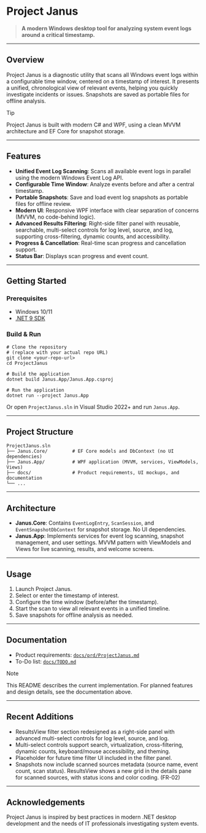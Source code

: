 # Project Janus

> **A modern Windows desktop tool for analyzing system event logs around a critical timestamp.**

---

## Overview

Project Janus is a diagnostic utility that scans all Windows event logs within a configurable time window, centered on a timestamp of interest. It presents a unified, chronological view of relevant events, helping you quickly investigate incidents or issues. Snapshots are saved as portable files for offline analysis.

> [!TIP]
> Project Janus is built with modern C# and WPF, using a clean MVVM architecture and EF Core for snapshot storage.

---

## Features

- **Unified Event Log Scanning**: Scans all available event logs in parallel using the modern Windows Event Log API.
- **Configurable Time Window**: Analyze events before and after a central timestamp.
- **Portable Snapshots**: Save and load event log snapshots as portable files for offline review.
- **Modern UI**: Responsive WPF interface with clear separation of concerns (MVVM, no code-behind logic).
- **Advanced Results Filtering**: Right-side filter panel with reusable, searchable, multi-select controls for log level, source, and log, supporting cross-filtering, dynamic counts, and accessibility.
- **Progress & Cancellation**: Real-time scan progress and cancellation support.
- **Status Bar**: Displays scan progress and event count.

---

## Getting Started

### Prerequisites

- Windows 10/11
- [.NET 9 SDK](https://dotnet.microsoft.com/en-us/download/dotnet/9.0)

### Build & Run

```pwsh
# Clone the repository
# (replace with your actual repo URL)
git clone <your-repo-url>
cd ProjectJanus

# Build the application
dotnet build Janus.App/Janus.App.csproj

# Run the application
dotnet run --project Janus.App
```

Or open `ProjectJanus.sln` in Visual Studio 2022+ and run `Janus.App`.

---

## Project Structure

```
ProjectJanus.sln
├── Janus.Core/         # EF Core models and DbContext (no UI dependencies)
├── Janus.App/          # WPF application (MVVM, services, ViewModels, Views)
├── docs/               # Product requirements, UI mockups, and documentation
└── ...
```

---

## Architecture

- **Janus.Core**: Contains `EventLogEntry`, `ScanSession`, and `EventSnapshotDbContext` for snapshot storage. No UI dependencies.
- **Janus.App**: Implements services for event log scanning, snapshot management, and user settings. MVVM pattern with ViewModels and Views for live scanning, results, and welcome screens.

---

## Usage

1. Launch Project Janus.
2. Select or enter the timestamp of interest.
3. Configure the time window (before/after the timestamp).
4. Start the scan to view all relevant events in a unified timeline.
5. Save snapshots for offline analysis as needed.

---

## Documentation

- Product requirements: [`docs/prd/ProjectJanus.md`](docs/prd/ProjectJanus.md)
- To-Do list: [`docs/TODO.md`](docs/TODO.md)

> [!NOTE]
> This README describes the current implementation. For planned features and design details, see the documentation above.

---

## Recent Additions

- ResultsView filter section redesigned as a right-side panel with advanced multi-select controls for log level, source, and log.
- Multi-select controls support search, virtualization, cross-filtering, dynamic counts, keyboard/mouse accessibility, and theming.
- Placeholder for future time filter UI included in the filter panel.
- Snapshots now include scanned sources metadata (source name, event count, scan status). ResultsView shows a new grid in the details pane for scanned sources, with status icons and color coding. (FR-02)

---

## Acknowledgements

Project Janus is inspired by best practices in modern .NET desktop development and the needs of IT professionals investigating system events.
